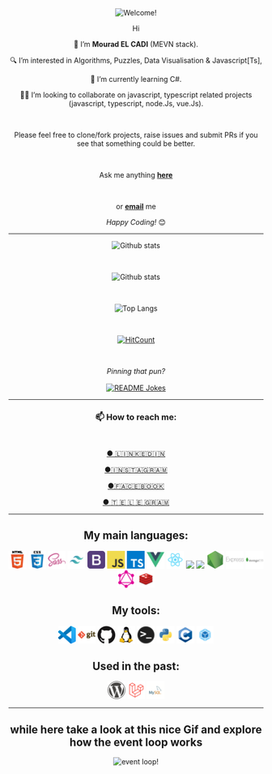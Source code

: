 <div align="center" width="50">
    
<img src="https://github.com/modex98/modex98/blob/main/welcome.gif" alt="Welcome!" />

</div>


<div align="center" width="50">

<p>Hi</p>

<p>👾 I’m <b>Mourad EL CADI</b> (MEVN stack).</p>

<p>🔍 I’m interested in Algorithms, Puzzles, Data Visualisation & Javascript[Ts],</p>

<p>🌳 I’m currently learning C#.</p>

<p>🦸‍♂️ I’m looking to collaborate on javascript, typescript related projects (javascript, typescript, node.Js, vue.Js).</p>

<br />

<p>Please feel free to clone/fork projects, raise issues and submit PRs if you see that something could be better.</p>

<br />

Ask me anything <a href="https://github.com/modex98/modex98/issues"><b>here</b></a>

<br />

or <a href="mouradelcadi98@gmail.com"><b>email</b></a> me

<i>Happy Coding!</i> 😊

--- 

<div align="center" width="50">

![Github stats](https://activity-graph.herokuapp.com/graph?username=modex98&bg_color=000&color=39FF14&line=39FF14&point=fff)

<br />

![Github stats](https://github-readme-stats.vercel.app/api?username=modex98&theme=chartreuse-dark&show_icons=true&count_private=true)

<br />

![Top Langs](https://github-readme-stats.vercel.app/api/top-langs/?username=modex98&theme=chartreuse-dark&show_icons=true&langs_count=8)

<br />

[![HitCount](http://hits.dwyl.com/modex98/modex98.svg?style=flat-square)](http://hits.dwyl.com/modex98/modex98)

<br />

<i>Pinning that pun? </i>

<a href=""><img align="center" src="https://readme-jokes.vercel.app/api" alt="README Jokes" /></a>


---

<div align="center" width="50">

### 📫 How to reach me:

<br />

<a target="_blank" href="https://www.linkedin.com/in/modex98/">● 🇱​🇮​🇳​🇰​🇪​🇩​🇮​🇳​</a>

<a target="_blank" href="https://www.instagram.com/mouradelcadi">●🇮​🇳​🇸​🇹​🇦​🇬​🇷​🇦​🇲​</a>

<a target="_blank" href="https://web.facebook.com/fb.modex98">●🇫​🇦​🇨​🇪​🇧​🇴​🇴​🇰​</a>

<a target="_blank" href="https://t.me/mouradelcadi">● 🇹 🇪 🇱 🇪 🇬​🇷​🇦​🇲</a>

---
<div align="center" width="50">

## My main languages:

<span><img src="https://raw.githubusercontent.com/github/explore/80688e429a7d4ef2fca1e82350fe8e3517d3494d/topics/html/html.png" width="35px" /></span>
<span><img src="https://raw.githubusercontent.com/github/explore/80688e429a7d4ef2fca1e82350fe8e3517d3494d/topics/css/css.png" width="35px" /></span>
<span><img src="https://raw.githubusercontent.com/github/explore/80688e429a7d4ef2fca1e82350fe8e3517d3494d/topics/sass/sass.png" width="35px" /></span>
<span><img src="https://raw.githubusercontent.com/github/explore/80688e429a7d4ef2fca1e82350fe8e3517d3494d/topics/tailwind/tailwind.png" width="35px" /></span>
<span><img src="https://raw.githubusercontent.com/github/explore/80688e429a7d4ef2fca1e82350fe8e3517d3494d/topics/bootstrap/bootstrap.png" width="35px" /></span>
<span><img src="https://raw.githubusercontent.com/github/explore/80688e429a7d4ef2fca1e82350fe8e3517d3494d/topics/javascript/javascript.png" width="35px" /></span>
<span><img src="https://raw.githubusercontent.com/github/explore/80688e429a7d4ef2fca1e82350fe8e3517d3494d/topics/typescript/typescript.png" width="35px" /></span>
<span><img src="https://raw.githubusercontent.com/github/explore/80688e429a7d4ef2fca1e82350fe8e3517d3494d/topics/vue/vue.png" width="35px" /></span>
<span><img src="https://raw.githubusercontent.com/github/explore/80688e429a7d4ef2fca1e82350fe8e3517d3494d/topics/react/react.png" width="35px" /></span>
<span><img src="https://camo.githubusercontent.com/f21f1fa29dfe5e1d0772b0efe2f43eca2f6dc14f2fede8d9cbef4a3a8210c91d/68747470733a2f2f6173736574732e76657263656c2e636f6d2f696d6167652f75706c6f61642f76313636323133303535392f6e6578746a732f49636f6e5f6c696768745f6261636b67726f756e642e706e67" width="35px" /></span>
<span><img src="https://avatars.githubusercontent.com/u/23360933?s=200&v=4" width="35px" /></span>
<span><img src="https://raw.githubusercontent.com/github/explore/80688e429a7d4ef2fca1e82350fe8e3517d3494d/topics/nodejs/nodejs.png" width="35px" /></span>
<span><img src="https://raw.githubusercontent.com/github/explore/80688e429a7d4ef2fca1e82350fe8e3517d3494d/topics/express/express.png" width="35px" /></span>
<span><img src="https://raw.githubusercontent.com/github/explore/80688e429a7d4ef2fca1e82350fe8e3517d3494d/topics/mongodb/mongodb.png" width="35px" /></span>
<span><img src="https://raw.githubusercontent.com/github/explore/80688e429a7d4ef2fca1e82350fe8e3517d3494d/topics/graphql/graphql.png" width="35px" /></span>
<span><img src="https://raw.githubusercontent.com/github/explore/80688e429a7d4ef2fca1e82350fe8e3517d3494d/topics/redis/redis.png" width="35px" /></span>

<!-- <span><img src="https://camo.githubusercontent.com/65b109b4158db0a81e6d9920b9f0d6bf0617ba825e9ce3189b4353ea975b4069/68747470733a2f2f6c61726176656c2e636f6d2f696d672f6c6f676f6d61726b2e6d696e2e737667" width="35px"></span> -->
<!-- <span><img src="https://camo.githubusercontent.com/680e18c1b990fe3ad0fdea205821e128dda61434b260aa292982c958388b7888/68747470733a2f2f7777772e696465656d617469632e636f6d2f77702d636f6e74656e742f75706c6f6164732f323031382f30352f6c6f676f2d5675652d4a532e706e67" width="35px"></span> -->

## My tools:

<span><img src="https://raw.githubusercontent.com/github/explore/80688e429a7d4ef2fca1e82350fe8e3517d3494d/topics/visual-studio-code/visual-studio-code.png" width="35px" /></span>
<span><img src="https://raw.githubusercontent.com/github/explore/80688e429a7d4ef2fca1e82350fe8e3517d3494d/topics/git/git.png" width="35px" /></span>
<span><img src="https://raw.githubusercontent.com/github/explore/78df643247d429f6cc873026c0622819ad797942/topics/github/github.png" width="35px" /></span>
<span><img src="https://raw.githubusercontent.com/github/explore/80688e429a7d4ef2fca1e82350fe8e3517d3494d/topics/linux/linux.png" width="35px" /></span>
<span><img src="https://raw.githubusercontent.com/github/explore/80688e429a7d4ef2fca1e82350fe8e3517d3494d/topics/terminal/terminal.png" width="35px" /></span>
<span><img src="https://raw.githubusercontent.com/github/explore/80688e429a7d4ef2fca1e82350fe8e3517d3494d/topics/python/python.png" width="35px" /></span>
<span><img src="https://raw.githubusercontent.com/github/explore/80688e429a7d4ef2fca1e82350fe8e3517d3494d/topics/c/c.png" width="35px" /></span>
<span><img src="https://raw.githubusercontent.com/github/explore/80688e429a7d4ef2fca1e82350fe8e3517d3494d/topics/webpack/webpack.png" width="35px" /></span>

## Used in the past:

<span><img src="https://raw.githubusercontent.com/github/explore/80688e429a7d4ef2fca1e82350fe8e3517d3494d/topics/wordpress/wordpress.png" width="35px" /></span>
<span><img src="https://raw.githubusercontent.com/github/explore/80688e429a7d4ef2fca1e82350fe8e3517d3494d/topics/laravel/laravel.png" width="35px" /></span>
<span><img src="https://raw.githubusercontent.com/github/explore/80688e429a7d4ef2fca1e82350fe8e3517d3494d/topics/mysql/mysql.png" width="35px" /></span>

---
    
## while here take a look at this nice Gif and explore how the event loop works
    
<div align="center" width="50">
<img src="https://github.com/modex98/modex98/blob/main/42eatw03fcha0e1qcrf0.gif" alt="event loop!" />
</div>
<!--
Here are some ideas to get you started:

- 🔭 I’m currently working on ...
- 🌱 I’m currently learning ...
- 👯 I’m looking to collaborate on ...
- 🤔 I’m looking for help with ...
- 💬 Ask me about ...
- 📫 How to reach me: ...
- 😄 Pronouns: ...
- ⚡ Fun fact: ...
-->
</div>

